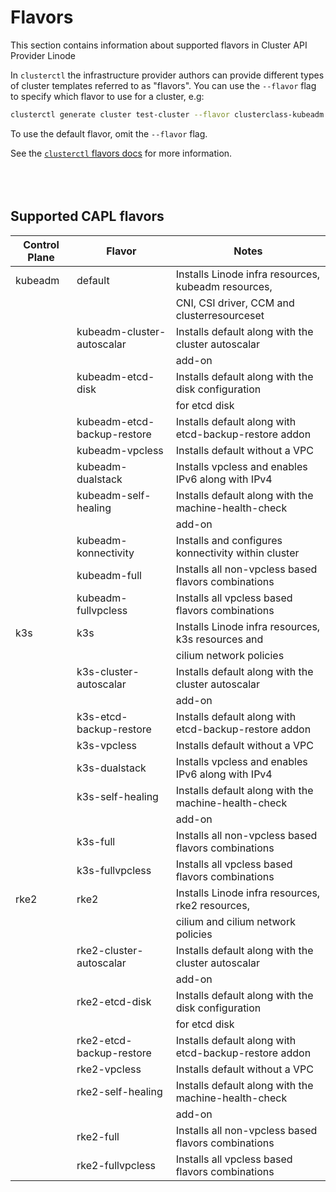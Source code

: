 # Flavors

This section contains information about supported flavors in Cluster API Provider Linode

In `clusterctl` the infrastructure provider authors can provide different types
of cluster templates referred to as "flavors". You can use the `--flavor` flag
to specify which flavor to use for a cluster, e.g:

```bash
clusterctl generate cluster test-cluster --flavor clusterclass-kubeadm
```

To use the default flavor, omit the `--flavor` flag.

See the [`clusterctl` flavors docs](https://cluster-api.sigs.k8s.io/clusterctl/commands/generate-cluster.html#flavors) for more information.
<br/><br/>
<br/><br/>

## Supported CAPL flavors

| Control Plane  | Flavor                     | Notes                                                |
|----------------|----------------------------|------------------------------------------------------|
| kubeadm        | default                    | Installs Linode infra resources, kubeadm resources,  |
|                |                            | CNI, CSI driver, CCM and clusterresourceset          |
|                | kubeadm-cluster-autoscalar | Installs default along with the cluster autoscalar   |
|                |                            | add-on                                               |
|                | kubeadm-etcd-disk          | Installs default along with the disk configuration   |
|                |                            | for etcd disk                                        |
|                | kubeadm-etcd-backup-restore| Installs default along with etcd-backup-restore addon|
|                | kubeadm-vpcless            | Installs default without a VPC                       |
|                | kubeadm-dualstack          | Installs vpcless and enables IPv6 along with IPv4    |
|                | kubeadm-self-healing       | Installs default along with the machine-health-check |
|                |                            | add-on                                               |
|                | kubeadm-konnectivity       | Installs and configures konnectivity within cluster  |
|                | kubeadm-full               | Installs all non-vpcless based flavors combinations  |
|                | kubeadm-fullvpcless        | Installs all vpcless based flavors combinations      |
| k3s            | k3s                        | Installs Linode infra resources, k3s resources and   |
|                |                            | cilium network policies                              |
|                | k3s-cluster-autoscalar     | Installs default along with the cluster autoscalar   |
|                |                            | add-on                                               |
|                | k3s-etcd-backup-restore    | Installs default along with etcd-backup-restore addon|
|                | k3s-vpcless                | Installs default without a VPC                       |
|                | k3s-dualstack              | Installs vpcless and enables IPv6 along with IPv4    |
|                | k3s-self-healing           | Installs default along with the machine-health-check |
|                |                            | add-on                                               |
|                | k3s-full                   | Installs all non-vpcless based flavors combinations  |
|                | k3s-fullvpcless            | Installs all vpcless based flavors combinations      |
| rke2           | rke2                       | Installs Linode infra resources, rke2 resources,     |
|                |                            | cilium and cilium network policies                   |
|                | rke2-cluster-autoscalar    | Installs default along with the cluster autoscalar   |
|                |                            | add-on                                               |
|                | rke2-etcd-disk             | Installs default along with the disk configuration   |
|                |                            | for etcd disk                                        |
|                | rke2-etcd-backup-restore   | Installs default along with etcd-backup-restore addon|
|                | rke2-vpcless               | Installs default without a VPC                       |
|                | rke2-self-healing          | Installs default along with the machine-health-check |
|                |                            | add-on                                               |
|                | rke2-full                  | Installs all non-vpcless based flavors combinations  |
|                | rke2-fullvpcless           | Installs all vpcless based flavors combinations      |
